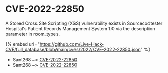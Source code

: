 # CVE-2022-22850

A Stored Cross Site Scripting (XSS) vulnerability exists in Sourcecodtester Hospital's Patient Records Management System 1.0 via the description parameter in room_types.

{% embed url="https://github.com/Live-Hack-CVE/full_database/blob/main/cves/2022/CVE-2022-22850.json" %}


* Sant268 ~> [CVE-2022-22850](https://www.alice-snow.ru/2022/database/cve-2022-22850/cve-2022-22850-sant268)
* Sant268 ~> [CVE-2022-22850](https://www.alice-snow.ru/2022/database/cve-2022-22850/cve-2022-22850-sant268)